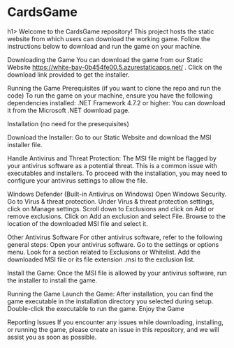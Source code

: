 <h1>CardsGame</h1>h1>
Welcome to the CardsGame repository! This project hosts the static website from which users can download the working game. Follow the instructions below to download and run the game on your machine.

Downloading the Game
You can download the game from our Static Website https://white-bay-0b454fe00.5.azurestaticapps.net/ . Click on the download link provided to get the installer.

Running the Game
Prerequisites (if you want to clone the repo and run the code)
To run the game on your machine, ensure you have the following dependencies installed:
.NET Framework 4.7.2 or higher: You can download it from the Microsoft .NET download page.

Installation (no need for the presequisites)

Download the Installer:
Go to our Static Website and download the MSI installer file.

Handle Antivirus and Threat Protection:
The MSI file might be flagged by your antivirus software as a potential threat. This is a common issue with executables and installers. To proceed with the installation, you may need to configure your antivirus settings to allow the file.

Windows Defender (Built-in Antivirus on Windows)
Open Windows Security.
Go to Virus & threat protection.
Under Virus & threat protection settings, click on Manage settings.
Scroll down to Exclusions and click on Add or remove exclusions.
Click on Add an exclusion and select File.
Browse to the location of the downloaded MSI file and select it.

Other Antivirus Software
For other antivirus software, refer to the following general steps:
Open your antivirus software.
Go to the settings or options menu.
Look for a section related to Exclusions or Whitelist.
Add the downloaded MSI file or its file extension .msi to the exclusion list.

Install the Game:
Once the MSI file is allowed by your antivirus software, run the installer to install the game.

Running the Game
Launch the Game:
After installation, you can find the game executable in the installation directory you selected during setup.
Double-click the executable to run the game.
Enjoy the Game

Reporting Issues
If you encounter any issues while downloading, installing, or running the game, please create an issue in this repository, and we will assist you as soon as possible.
